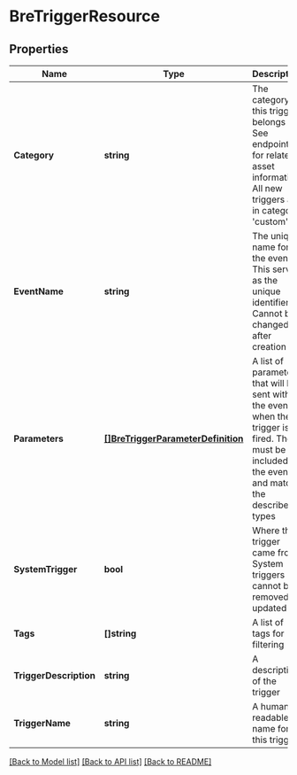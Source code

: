 # BreTriggerResource

## Properties
Name | Type | Description | Notes
------------ | ------------- | ------------- | -------------
**Category** | **string** | The category this trigger belongs to. See endpoints for related asset information. All new triggers are in category &#39;custom&#39; | [optional] [default to null]
**EventName** | **string** | The unique name for the event. This serves as the unique identifier. Cannot be changed after creation | [default to null]
**Parameters** | [**[]BreTriggerParameterDefinition**](BreTriggerParameterDefinition.md) | A list of parameters that will be sent with the event when the trigger is fired. These must be included in the event and match the described types | [optional] [default to null]
**SystemTrigger** | **bool** | Where this trigger came from. System triggers cannot be removed or updated | [optional] [default to null]
**Tags** | **[]string** | A list of tags for filtering | [optional] [default to null]
**TriggerDescription** | **string** | A description of the trigger | [default to null]
**TriggerName** | **string** | A human readable name for this trigger | [default to null]

[[Back to Model list]](../README.md#documentation-for-models) [[Back to API list]](../README.md#documentation-for-api-endpoints) [[Back to README]](../README.md)


